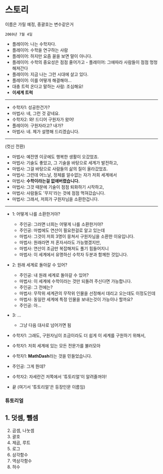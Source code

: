 # 스토리

이름은 가릴 예정, 중괄호는 변수같은거

`2069년 7월 4일`

- 플레이어: 나는 수학자다.
- 플레이어: 수학을 연구하는 사람
- 플레이어: 하지만 요즘 꼴을 보면 말이 아니다.
- 플레이어: 수학의 중요성은 점점 줄어가고 - 플레이어: 그에따라 사람들이 점점 멍청해져간다
- 플레이어: 지금 나는 그런 시대에 살고 있다.
- 플레이어: 이를 어떻개 해결해야...
- 대충 트럭 온다고 말하는 사람: 조심해요!
- **이세계 트럭**

---

- 수학자1: 성공한건가?
- 마법사: 네, 그런 것 같네요.
- 수학자2: 와! 드디어 구원자가 왔어!
- 플레이어: 구원자라고? 내가?
- 마법사: 네. 제가 설명해 드리겠습니다.

---

(컷신 전환)
- 마법사: 예전엔 이곳에도 행복한 생활이 오갔었죠.
- 마법사: 기술도 좋았고, 그 기술을 바탕으로 세계가 발전하고,
- 마법사: 그걸 바탕으로 사람들의 삶의 질이 올라갔었죠.
- 마법사: 그런데 어느날, 정체를 알수없는 자가 저희 세계에서
- 마법사: **수학이라는걸 없애버렸습니다.**
- 마법사: 그것 때문에 기술이 점점 퇴화하기 시작하고,
- 마법사: 사람들도 '무지'라는 것에 점점 먹혀갔습니다.
- 마법사: 그래서, 저희가 구원자님을 소환한겁니다.

---

- 1: 어떻게 나를 소환한거야?
  - 주인공: 그러면 너희는 어떻게 나를 소환한거야?
  - 주인공: 마법에도 연산이 필요한걸로 알고 있는데
  - 마법사: 그것이 저희 3명이 뭉쳐서 구원자님을 소환한 이유입니다.
  - 마법사: 원래라면 저 혼자서라도 가능했겠지만,
  - 마법사: 연산이 조금만 복잡해져도 풀기 힘들어지니
  - 마법사: 이 세계에서 유명하신 수학자 두분과 함께한 것입니다.

- 2: 원래 세계로 돌아갈 수 있어?
  - 주인공: 내 원래 세계로 돌아갈 수 있어?
  - 마법사: 이 세계에 수학이라는 것만 되돌려 주신다면 가능합니다.
  - 주인공: 그 전에는?
  - 마법사: 무작위 세계관의 무작위 인물을 선정해서 데리고 오는데도 이정도인데
  - 마법사: 동일란 세계에 특정 인물을 보내는것이 가능이나 할까요?
  - 주인공: 아...
- 3: ...
  - 그냥 다음 대사로 넘어가면 됨

- 수학자1: 그래도, 구원자님이 조금이라도 더 쉽게 이 세계를 구원하기 위해서,
- 수학자1: 저희 세계에 있는 모든 전문가를 불러모아
- 수학자1: **MathDash**라는 것을 민들었습니다.
- 주인공: 그게 뭔데?
- 수학자2: 자세란건 저쪽에서 '튜토리얼'이 알려줄꺼야!
- 끝 (여기서 '튜토리얼'은 등장인문 이름임)

### 튜토리얼



## 1. 덧셈, 뺄셈



2. 곱셈, 나눗셈
3. 괄호
4. 제곱, 루트
5. 로그
6. 삼각함수
7. 역삼각함수
8. 허수